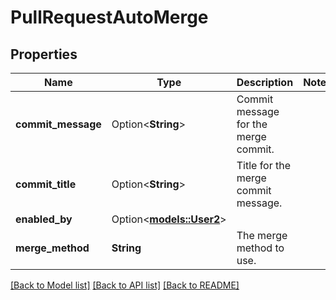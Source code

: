 # PullRequestAutoMerge

## Properties

Name | Type | Description | Notes
------------ | ------------- | ------------- | -------------
**commit_message** | Option<**String**> | Commit message for the merge commit. | 
**commit_title** | Option<**String**> | Title for the merge commit message. | 
**enabled_by** | Option<[**models::User2**](User_2.md)> |  | 
**merge_method** | **String** | The merge method to use. | 

[[Back to Model list]](../README.md#documentation-for-models) [[Back to API list]](../README.md#documentation-for-api-endpoints) [[Back to README]](../README.md)


